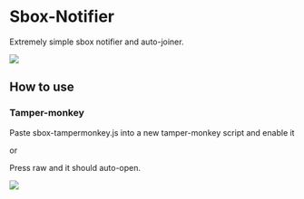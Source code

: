 # Sbox-Notifier

Extremely simple sbox notifier and auto-joiner.

<img src="https://i.ibb.co/jDgMRrv/image.png" />

## How to use

### Tamper-monkey

Paste sbox-tampermonkey.js into a new tamper-monkey script and enable it

or

Press raw and it should auto-open.

<img src="https://i.ibb.co/khCvJqs/image.png" />
